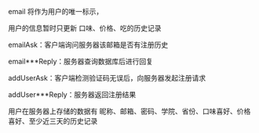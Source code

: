 email 将作为用户的唯一标示，

用户的信息暂时只更新 口味、价格、吃的历史记录

emailAsk：客户端询问服务器该邮箱是否有注册历史

email***Reply：服务器查询数据库后进行回复

addUserAsk：客户端检测验证码无误后，向服务器发起注册请求

addUser***Reply：服务器返回注册结果

用户在服务器上存储的数据有 昵称、邮箱、密码、学院、省份、口味喜好、价格喜好、至少近三天的历史记录
